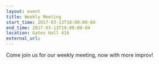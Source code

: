```yaml
---
layout: event
title: Weekly Meeting
start_time: 2017-03-13T18:00:00-04
end_time: 2017-03-13T19:00:00-04
location: Gates Hall 416
external_url:
---
```


Come join us for our weekly meeting, now with more improv!
